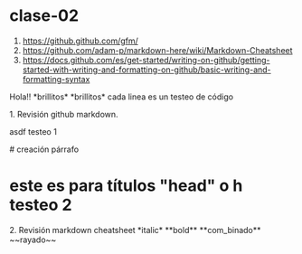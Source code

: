 # clase-02

1. <https://github.github.com/gfm/>
2. <https://github.com/adam-p/markdown-here/wiki/Markdown-Cheatsheet>
3. <https://docs.github.com/es/get-started/writing-on-github/getting-started-with-writing-and-formatting-on-github/basic-writing-and-formatting-syntax>

<p>Hola!! *brillitos* *brillitos* cada linea es un testeo de código</p> 
1. Revisión github markdown.
   <p>asdf testeo 1</p> # creación párrafo
   <h1>este es para títulos "head" o h testeo 2</h1>
2. Revisión markdown cheatsheet
*italic*
**bold**
**com_binado**
~~rayado~~
